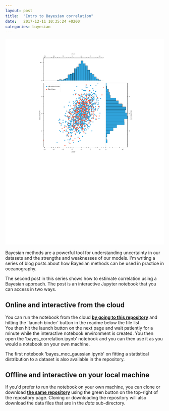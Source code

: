 ```yaml
---
layout: post
title:  "Intro to Bayesian correlation"
date:   2017-12-11 10:35:24 +0200
categories: bayesian
---
```

<script type="text/javascript" async
  src="https://cdn.mathjax.org/mathjax/latest/MathJax.js?config=TeX-MML-AM_CHTML">
</script>
<img src="https://github.com/braaannigan/braaannigan.github.io/blob/master/img/correl_image.png">

Bayesian methods are a powerful tool for understanding uncertainty in our
datasets and the strengths and weaknesses of our models.  I'm writing a series
of blog posts about how Bayesian methods can be used in practice in oceanography.

The second post in this series shows how to estimate correlation using a
Bayesian approach.  The post is an interactive Jupyter notebook that
you can access in two ways.

## Online and interactive from the cloud
You can run the notebook from the cloud
[**by going to this repository**](https://github.com/braaannigan/explore_data) and
hitting the 'launch binder' button in the readme below the file list.  
You then hit the launch
button on the next page and wait patiently for a minute while the interactive
notebook environment is created.  You then open the 'bayes_correlation.ipynb'
notebook and you can then use it as you would a notebook on your own machine.

The first notebook 'bayes_moc_gaussian.ipynb' on fitting a statistical distribution
to a dataset is also available in the repository.

## Offline and interactive on your local machine
If you'd prefer to run the notebook on your own machine, you can clone or
download [**the same repository**](https://github.com/braaannigan/explore_data)
using the green button on the top-right of the repository page.  Cloning
or downloading the repository will also
download the data files that are in the *data* sub-directory.
